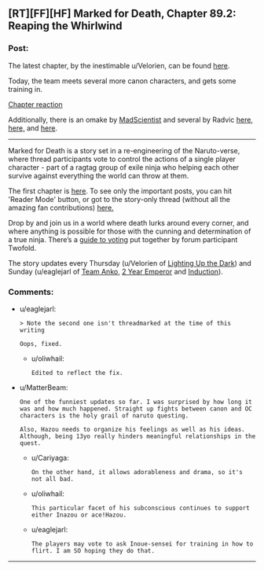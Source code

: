 ## [RT][FF][HF] Marked for Death, Chapter 89.2: Reaping the Whirlwind

### Post:

The latest chapter, by the inestimable u/Velorien, can be found [here](https://forums.sufficientvelocity.com/threads/marked-for-death-a-rational-naruto-quest.24481/page-1358#post-7477531).

Today, the team meets several more canon characters, and gets some training in.

[Chapter reaction](#s "Man am I glad nothing terrifying is happening during finals (as far as we know...)")

Additionally, there is an omake by [MadScientist](https://forums.sufficientvelocity.com/threads/marked-for-death-a-rational-naruto-quest.24481/page-1351#post-7465230) and several by Radvic [here,](https://forums.sufficientvelocity.com/threads/marked-for-death-a-rational-naruto-quest.24481/page-1357#post-7473860) [here,](https://forums.sufficientvelocity.com/posts/7475461/) and [here](https://forums.sufficientvelocity.com/threads/marked-for-death-a-rational-naruto-quest.24481/page-1358#post-7477483).

** **

Marked for Death is a story set in a re-engineering of the Naruto-verse, where thread participants vote to control the actions of a single player character - part of a ragtag group of exile ninja who helping each other survive against everything the world can throw at them.

The first chapter is [here](https://forums.sufficientvelocity.com/threads/marked-for-death-a-rational-naruto-quest.24481/). To see only the important posts, you can hit 'Reader Mode' button, or got to the story-only thread (without all the amazing fan contributions) [here.](https://forums.sufficientvelocity.com/posts/4993131/)

Drop by and join us in a world where death lurks around every corner, and where anything is possible for those with the cunning and determination of a true ninja. There’s a [guide to voting](https://forums.sufficientvelocity.com/posts/6283682/) put together by forum participant Twofold.

The story updates every Thursday (u/Velorien of [Lighting Up the Dark](https://www.fanfiction.net/s/9311012/1/Lighting-Up-the-Dark)) and Sunday (u/eaglejarl of [Team Anko](https://www.fanfiction.net/s/11087425/1/Team-Anko), [2 Year Emperor](https://www.reddit.com/r/rational/comments/3xe9fn/ffrt_the_two_year_emperor_is_back_and_free/) and [Induction](https://dl.dropboxusercontent.com/u/3294457/give_aways/Induction/chapter_001.html)).

### Comments:

- u/eaglejarl:
  ```
  > Note the second one isn't threadmarked at the time of this writing

  Oops, fixed.
  ```

  - u/oliwhail:
    ```
    Edited to reflect the fix.
    ```

- u/MatterBeam:
  ```
  One of the funniest updates so far. I was surprised by how long it was and how much happened. Straight up fights between canon and OC characters is the holy grail of naruto questing.

  Also, Hazou needs to organize his feelings as well as his ideas. Although, being 13yo really hinders meaningful relationships in the quest.
  ```

  - u/Cariyaga:
    ```
    On the other hand, it allows adorableness and drama, so it's not all bad.
    ```

  - u/oliwhail:
    ```
    This particular facet of his subconscious continues to support either Inazou or ace!Hazou.
    ```

  - u/eaglejarl:
    ```
    The players may vote to ask Inoue-sensei for training in how to flirt. I am SO hoping they do that.
    ```

---

